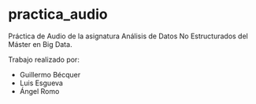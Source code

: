 # practica_audio

Práctica de Audio de la asignatura Análisis de Datos No Estructurados del Máster en Big Data.

Trabajo realizado por:
  - Guillermo Bécquer
  - Luis Esgueva
  - Ángel Romo
